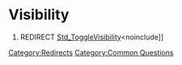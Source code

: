 # Visibility
1.  REDIRECT [Std\_ToggleVisibility](Std_ToggleVisibility.md)\<noinclude\]\]



[Category:Redirects](Category:Redirects.md) [Category:Common Questions](Category:Common_Questions.md)
